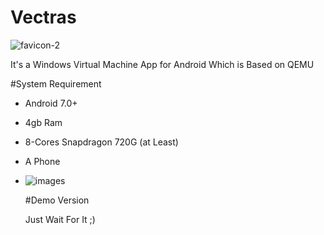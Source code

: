 # Vectras

![favicon-2](https://github.com/ahmedbarakat2007/Vectras-windows-emulator/assets/118398763/1d836db6-c50a-42fa-a93f-46f667fb9a5e)

It's a Windows Virtual Machine App for Android Which is Based on QEMU

#System Requirement

* Android 7.0+

* 4gb Ram

* 8-Cores Snapdragon 720G (at Least)

* A Phone
* ![images](https://github.com/ahmedbarakat2007/Vectras-windows-emulator/assets/118398763/8e453927-4235-4489-a100-9c909153bb2f)

  #Demo Version

  Just Wait For It ;)
